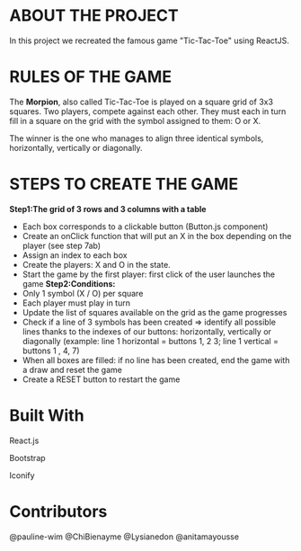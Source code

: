 # ABOUT THE PROJECT
In this project we recreated the famous game "Tic-Tac-Toe" using ReactJS.

# RULES OF THE GAME

The **Morpion**, also called Tic-Tac-Toe is played on a square grid of 3x3 squares. Two players, compete against each other. They must each in turn fill in a square on the grid with the symbol assigned to them: O or X.

The winner is the one who manages to align three identical symbols, horizontally, vertically or diagonally.


# STEPS TO CREATE THE GAME

 **Step1:The grid of 3 rows and 3 columns with a table**
- Each box corresponds to a clickable button (Button.js component)
- Create an onClick function that will put an X in the box depending on the player (see step 7ab)
- Assign an index to each box
- Create the players: X and O in the state.
- Start the game by the first player: first click of the user launches the game
 **Step2:Conditions:**
- Only 1 symbol (X / O) per square
- Each player must play in turn
- Update the list of squares available on the grid as the game progresses
- Check if a line of 3 symbols has been created ⇒ identify all possible lines thanks to the indexes of our buttons: horizontally, vertically or diagonally (example: line 1 horizontal = buttons 1, 2 3; line 1 vertical = buttons 1 , 4, 7)
- When all boxes are filled: if no line has been created, end the game with a draw and reset the game
- Create a RESET button to restart the game

# Built With
React.js

Bootstrap

Iconify

# Contributors 
@pauline-wim
@ChiBienayme
@Lysianedon
@anitamayousse
